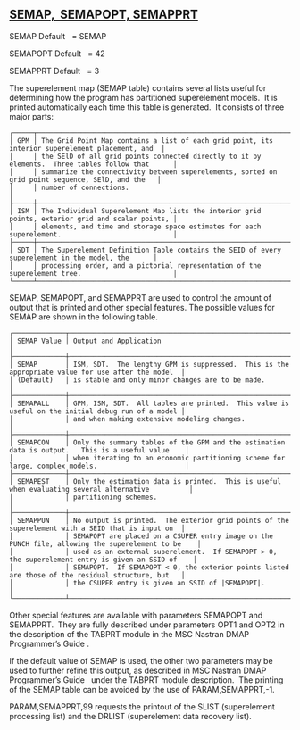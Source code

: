 ## [SEMAP,  SEMAPOPT, SEMAPPRT](https://nexus.hexagon.com/documentationcenter/bundle/MSC_Nastran_2022.4/page/Nastran_Combined_Book/qrg/parameters/TOC.SEMAP.SEMAPOPT.SEMAPPRT.xhtml)

SEMAP Default    = SEMAP 
 
 
SEMAPOPT Default    = 42 
 
 
SEMAPPRT Default    = 3

The superelement map (SEMAP table) contains several lists useful for determining how the program has partitioned superelement models.  It is printed automatically each time this table is generated.  It consists of three major parts:

```text
┌─────┬──────────────────────────────────────────────────────────────────────────────────────────────────┐
│ GPM │ The Grid Point Map contains a list of each grid point, its interior superelement placement, and  │
│     │ the SElD of all grid points connected directly to it by elements.  Three tables follow that      │
│     │ summarize the connectivity between superelements, sorted on grid point sequence, SElD, and the   │
│     │ number of connections.                                                                           │
├─────┼──────────────────────────────────────────────────────────────────────────────────────────────────┤
│ ISM │ The Individual Superelement Map lists the interior grid points, exterior grid and scalar points, │
│     │ elements, and time and storage space estimates for each superelement.                            │
├─────┼──────────────────────────────────────────────────────────────────────────────────────────────────┤
│ SDT │ The Superelement Definition Table contains the SEID of every superelement in the model, the      │
│     │ processing order, and a pictorial representation of the superelement tree.                       │
└─────┴──────────────────────────────────────────────────────────────────────────────────────────────────┘
```
SEMAP, SEMAPOPT, and SEMAPPRT are used to control the amount of output that is printed and other special features. The possible values for SEMAP are shown in the following table.

```text
┌─────────────┬───────────────────────────────────────────────────────────────────────────────────────────────────┐
│ SEMAP Value │ Output and Application                                                                            │
├─────────────┼───────────────────────────────────────────────────────────────────────────────────────────────────┤
│ SEMAP       │ ISM, SDT.  The lengthy GPM is suppressed.  This is the appropriate value for use after the model  │
│ (Default)   │ is stable and only minor changes are to be made.                                                  │
├─────────────┼───────────────────────────────────────────────────────────────────────────────────────────────────┤
│ SEMAPALL    │ GPM, ISM, SDT.  All tables are printed.  This value is useful on the initial debug run of a model │
│             │ and when making extensive modeling changes.                                                       │
├─────────────┼───────────────────────────────────────────────────────────────────────────────────────────────────┤
│ SEMAPCON    │ Only the summary tables of the GPM and the estimation data is output.   This is a useful value    │
│             │ when iterating to an economic partitioning scheme for large, complex models.                      │
├─────────────┼───────────────────────────────────────────────────────────────────────────────────────────────────┤
│ SEMAPEST    │ Only the estimation data is printed.  This is useful when evaluating several alternative          │
│             │ partitioning schemes.                                                                             │
├─────────────┼───────────────────────────────────────────────────────────────────────────────────────────────────┤
│ SEMAPPUN    │ No output is printed.  The exterior grid points of the superelement with a SEID that is input on  │
│             │ SEMAPOPT are placed on a CSUPER entry image on the PUNCH file, allowing the superelement to be    │
│             │ used as an external superelement.  If SEMAPOPT > 0, the superelement entry is given an SSID of    │
│             │ SEMAPOPT.  If SEMAPOPT < 0, the exterior points listed are those of the residual structure, but   │
│             │ the CSUPER entry is given an SSID of |SEMAPOPT|.                                                  │
└─────────────┴───────────────────────────────────────────────────────────────────────────────────────────────────┘
```
Other special features are available with parameters SEMAPOPT and SEMAPPRT.  They are fully described under parameters OPT1 and OPT2 in the description of the TABPRT module in the    MSC Nastran DMAP Programmer’s Guide  .

If the default value of SEMAP is used, the other two parameters may be used to further refine this output, as described in    MSC Nastran DMAP Programmer’s Guide    under the TABPRT module description.  The printing of the SEMAP table can be avoided by the use of PARAM,SEMAPPRT,-1.

PARAM,SEMAPPRT,99 requests the printout of the SLIST (superelement processing list) and the DRLIST (superelement data recovery list).

